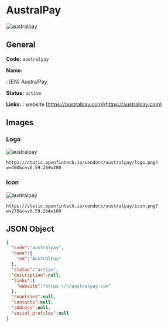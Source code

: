 
# AustralPay 
![australpay](https://static.openfintech.io/vendors/australpay/logo.png?w=400&c=v0.59.26#w200)  

## General 
 
**Code:** `australpay` 
 
**Name:** 
 
:	[EN] AustralPay 
 
**Status:** `active` 
 
**Links:** 
: website [https://australpay.com](https://australpay.com) 
 

## Images 

### Logo 
 
![australpay](https://static.openfintech.io/vendors/australpay/logo.png?w=400&c=v0.59.26#w200)  

```
https://static.openfintech.io/vendors/australpay/logo.png?w=400&c=v0.59.26#w200
```  

### Icon 
 
![australpay](https://static.openfintech.io/vendors/australpay/icon.png?w=278&c=v0.59.26#w100)  

```
https://static.openfintech.io/vendors/australpay/icon.png?w=278&c=v0.59.26#w100
```  

## JSON Object 

```json
{
  "code":"australpay",
  "name":{
    "en":"AustralPay"
  },
  "status":"active",
  "description":null,
  "links":{
    "website":"https:\/\/australpay.com"
  },
  "countries":null,
  "contacts":null,
  "address":null,
  "social_profiles":null
}
```  
